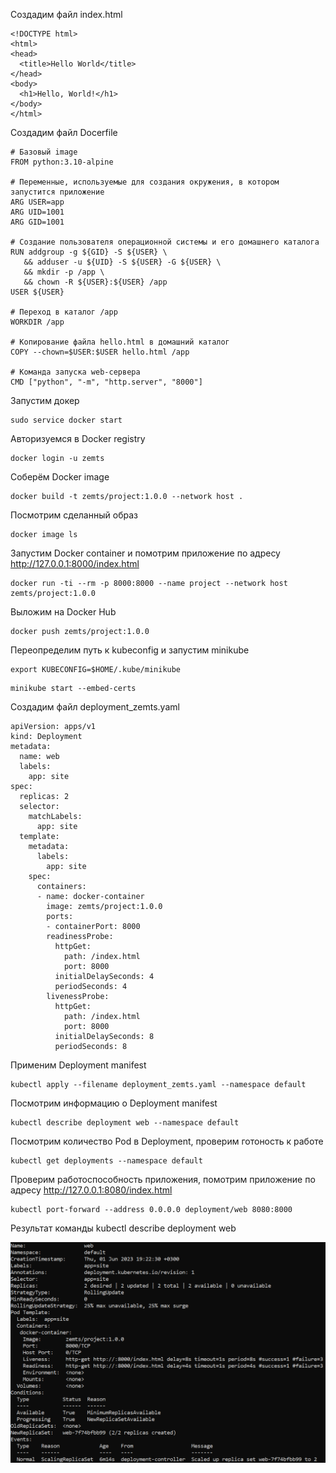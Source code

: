 Создадим файл index.html
```
<!DOCTYPE html>
<html>
<head>
  <title>Hello World</title>
</head>
<body>
  <h1>Hello, World!</h1>
</body>
</html>
```
Создадим файл Docerfile
```
# Базовый image
FROM python:3.10-alpine

# Переменные, используемые для создания окружения, в котором запустится приложение
ARG USER=app 
ARG UID=1001
ARG GID=1001

# Создание пользователя операционной системы и его домашнего каталога
RUN addgroup -g ${GID} -S ${USER} \
   && adduser -u ${UID} -S ${USER} -G ${USER} \
   && mkdir -p /app \
   && chown -R ${USER}:${USER} /app
USER ${USER}

# Переход в каталог /app
WORKDIR /app

# Копирование файла hello.html в домашний каталог
COPY --chown=$USER:$USER hello.html /app

# Команда запуска web-сервера
CMD ["python", "-m", "http.server", "8000"]
```
Запустим докер
```
sudo service docker start
```
Авторизуемся в Docker registry
```
docker login -u zemts
```
Соберём Docker image
```
docker build -t zemts/project:1.0.0 --network host .
```
Посмотрим сделанный образ
```
docker image ls
```
Запустим Docker container и помотрим приложение по адресу http://127.0.0.1:8000/index.html

```
docker run -ti --rm -p 8000:8000 --name project --network host zemts/project:1.0.0
```
Выложим на Docker Hub
```
docker push zemts/project:1.0.0
```

Переопределим путь к kubeconfig и запустим minikube
```
export KUBECONFIG=$HOME/.kube/minikube
```
```
minikube start --embed-certs
```

Создадим файл deployment_zemts.yaml
```
apiVersion: apps/v1
kind: Deployment
metadata:
  name: web
  labels:
    app: site
spec:
  replicas: 2
  selector:
    matchLabels:
      app: site
  template:
    metadata:
      labels:
        app: site
    spec:
      containers:
      - name: docker-container
        image: zemts/project:1.0.0
        ports:
        - containerPort: 8000
        readinessProbe:
          httpGet:
            path: /index.html
            port: 8000
          initialDelaySeconds: 4
          periodSeconds: 4
        livenessProbe:
          httpGet:
            path: /index.html
            port: 8000
          initialDelaySeconds: 8
          periodSeconds: 8
```

Применим Deployment manifest

```
kubectl apply --filename deployment_zemts.yaml --namespace default
```

Посмотрим информацию о Deployment manifest

```
kubectl describe deployment web --namespace default
```

Посмотрим количество Pod в Deployment, проверим готоность к работе

```
kubectl get deployments --namespace default
```

Проверим работоспособность приложения, помотрим приложение по адресу http://127.0.0.1:8080/index.html

```
kubectl port-forward --address 0.0.0.0 deployment/web 8080:8000
```

Результат команды kubectl describe deployment web

<img  src = "./img1.png">
